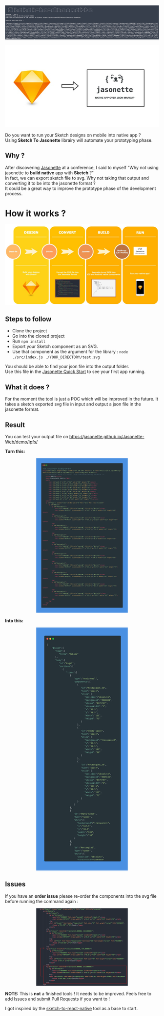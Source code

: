 ![Screen](./assets/Screen.jpg)

<p align="center">
  <img src="./assets/MainGoal.jpg" />
</p>

Do you want to run your Sketch designs on mobile into native app ?  
Using **Sketch To Jasonette** librairy will automate your prototyping phase.

## Why ?

After discovering [Jasonette](https://jasonette.com/) at a conference, I said to myself "Why not using jasonette to **build native** app with **Sketch** ?"  
In fact, we can export sketch file to svg.
Why not taking that output and converting it to be into the jasonette format ?  
It could be a great way to improve the prototype phase of the development process.

# How it works ?

![Process](./assets/SketchToJasonette.jpg)

## Steps to follow

- Clone the project
- Go into the cloned project
- Run `npm install`
- Export your Sketch component as an SVG.
- Use that component as the argument for the library : `node ./src/index.js ./YOUR_DIRECTORY/test.svg`

You should be able to find your json file into the output folder.  
Use this file in the [Jasonette Quick Start](https://docs.jasonette.com/#quickstart) to see your first app running.

## What it does ?

For the moment the tool is just a POC which will be improved in the future.
It takes a sketch exported svg file in input and output a json file in the jasonette format.

## Result

You can test your output file on https://jasonette.github.io/Jasonette-Web/demo/ipfs/

**Turn this:**
<p align="center">
  <img width="300px" src="./assets/before.png" />
</p>

**Into this:**
<p align="center">
  <img width="300px" src="./assets/after.png" />
</p>

## Issues

  If you have an **order issue** please re-order the components into the svg file before running the command again :

<p align="center">
  <img width="300px" src="./assets/correct.png" />
</p>

**NOTE:** This is **not** a finished tools ! It needs to be improved.
Feels free to add Issues and submit Pull Requests if you want to !

I got inspired by the [sketch-to-react-native](https://github.com/nanohop/sketch-to-react-native) tool as a base to start.
